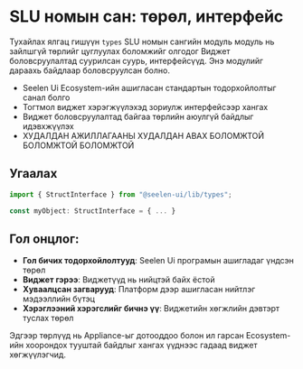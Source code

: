 # **SLU номын сан: төрөл, интерфейс**

Тухайлах ялгац гишүүн `types` SLU номын сангийн модуль модуль нь зайлшгүй
төрлийг цуглуулах боломжийг олгодог Виджет боловсруулалтад суурилсан суурь,
интерфейсүүд. Энэ модулийг дараахь байдлаар боловсруулсан болно.

- Seelen Ui Ecosystem-ийн ашигласан стандартын тодорхойлолтыг санал болго
- Тогтмол виджет хэрэгжүүлэхэд зориулж интерфейсээр хангах
- Виджет боловсруулалтад байгаа төрлийн аюулгүй байдлыг идэвхжүүлэх
- ХУДАЛДАН АЖИЛЛАГААНЫ ХУДАЛДАН АВАХ БОЛОМЖТОЙ БОЛОМЖТОЙ БОЛОМЖТОЙ

## **Угаалах**

```ts
import { StructInterface } from "@seelen-ui/lib/types";

const myObject: StructInterface = { ... }
```

## **Гол онцлог:**

- **Гол бичих тодорхойлолтууд**: Seelen Ui програмын ашигладаг үндсэн төрөл
- **Виджет гэрээ**: Виджетүүд нь нийцтэй байх ёстой
- **Хуваалцсан загварууд**: Платформ дээр ашигласан нийтлэг мэдээллийн бүтэц
- **Хэрэглээний хэрэгслийг бичнэ үү**: Виджетийн хөгжлийн дэвтэрт туслах төрөл

Эдгээр төрлүүд нь Appliance-ыг дотооддоо болон ил гарсан Ecosystem-ийн хоорондох
тууштай байдлыг хангах үүднээс гадаад виджет хөгжүүлэгчид.
